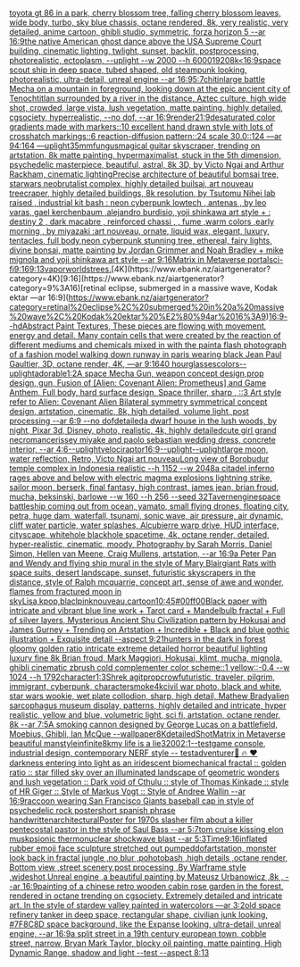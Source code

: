 [toyota gt 86 in a park, cherry blossom tree, falling cherry blossom leaves, wide body, turbo, sky blue chassis, octane rendered, 8k, very realistic, very detailed, anime cartoon, ghibli studio, symmetric, forza horizon 5 --ar 16:9](https://www.ebank.nz/aiartgenerator?category=toyota%20gt%2086%20in%20a%20park%2C%20cherry%20blossom%20tree%2C%20falling%20cherry%20blossom%20leaves%2C%20wide%20body%2C%20turbo%2C%20sky%20blue%20chassis%2C%20octane%20rendered%2C%208k%2C%20very%20realistic%2C%20very%20detailed%2C%20anime%20cartoon%2C%20ghibli%20studio%2C%20symmetric%2C%20forza%20horizon%205%20--ar%2016%3A9)[the native American ghost dance above the USA Supreme Court building, cinematic lighting, twlight, sunset, backlit, postprocessing, photorealistic, ectoplasm, --uplight --w 2000 --h 6000](https://www.ebank.nz/aiartgenerator?category=the%20native%20American%20ghost%20dance%20above%20the%20USA%20Supreme%20Court%20building%2C%20cinematic%20lighting%2C%20twlight%2C%20sunset%2C%20backlit%2C%20postprocessing%2C%20photorealistic%2C%20ectoplasm%2C%20--uplight%20--w%202000%20--h%206000)[1920](https://www.ebank.nz/aiartgenerator?category=1920)[8k](https://www.ebank.nz/aiartgenerator?category=8k)[<16:9](https://www.ebank.nz/aiartgenerator?category=%3C16%3A9)[space scout ship in deep space, tubed shaped, old steampunk looking, photorealistic, ultra-detail, unreal engine --ar 16:9](https://www.ebank.nz/aiartgenerator?category=space%20scout%20ship%20in%20deep%20space%2C%20tubed%20shaped%2C%20old%20steampunk%20looking%2C%20photorealistic%2C%20ultra-detail%2C%20unreal%20engine%20--ar%2016%3A9)[5:7](https://www.ebank.nz/aiartgenerator?category=5%3A7)[chitin](https://www.ebank.nz/aiartgenerator?category=chitin)[large battle Mecha on a mountain in foreground, looking down at the epic ancient city of Tenochtitlan surrounded by a river in the distance, Aztec culture, high wide shot, crowded, large vista, lush vegetation, matte painting, highly detailed, cgsociety, hyperrealistic, --no dof, --ar 16:9](https://www.ebank.nz/aiartgenerator?category=large%20battle%20Mecha%20on%20a%20mountain%20in%20foreground%2C%20looking%20down%20at%20the%20epic%20ancient%20city%20of%20Tenochtitlan%20surrounded%20by%20a%20river%20in%20the%20distance%2C%20Aztec%20culture%2C%20high%20wide%20shot%2C%20crowded%2C%20large%20vista%2C%20lush%20vegetation%2C%20matte%20painting%2C%20highly%20detailed%2C%20cgsociety%2C%20hyperrealistic%2C%20--no%20dof%2C%20--ar%2016%3A9)[render](https://www.ebank.nz/aiartgenerator?category=render)[21:9](https://www.ebank.nz/aiartgenerator?category=21%3A9)[desaturated color gradients made with markers::10 excellent hand drawn style with lots of crosshatch markings::6 reaction-diffusion pattern::24 scale 30.0::124 —ar 94:164 —uplight](https://www.ebank.nz/aiartgenerator?category=desaturated%20color%20gradients%20made%20with%20markers%3A%3A10%20excellent%20hand%20drawn%20style%20with%20lots%20of%20crosshatch%20markings%3A%3A6%20reaction-diffusion%20pattern%3A%3A24%20scale%2030.0%3A%3A124%20%E2%80%94ar%2094%3A164%20%E2%80%94uplight)[35mm](https://www.ebank.nz/aiartgenerator?category=35mm)[fungus](https://www.ebank.nz/aiartgenerator?category=fungus)[magical guitar skyscraper, trending on artstation, 8k matte painting, hypermaximalist, stuck in the 5th dimension, psychedelic masterpiece, beautiful, astral, 8k 3D, by Victo Ngai and Arthur Rackham, cinematic lighting](https://www.ebank.nz/aiartgenerator?category=magical%20guitar%20skyscraper%2C%20trending%20on%20artstation%2C%208k%20matte%20painting%2C%20hypermaximalist%2C%20stuck%20in%20the%205th%20dimension%2C%20psychedelic%20masterpiece%2C%20beautiful%2C%20astral%2C%208k%203D%2C%20by%20Victo%20Ngai%20and%20Arthur%20Rackham%2C%20cinematic%20lighting)[Precise architecture of beautiful bomsai tree,  starwars neobrutalist complex, highly detailed builsai, art nouveau treecraper, highly detailed buildings, 8k resolution, by Tsutomu Nihei lab raised , industrial kit bash : neon cyberpunk lowtech , antenas , by leo varas, gael kerchenbaum ,alejandro burdisio, yoji shinkawa art style + : destiny 2 , dark macabre , reinforced chassi , , fume ,warm colors ,early morning , by miyazaki :art nouveau, ornate, liquid wax, elegant, luxury, tentacles, full body,neon cyberpunk stunning tree, ethereal, fairy lights, divine bonsai, matte painting by Jordan Grimmer and Noah Bradley + mike mignola and yoji shinkawa art style --ar 9:16](https://www.ebank.nz/aiartgenerator?category=Precise%20architecture%20of%20beautiful%20bomsai%20tree%2C%20%20starwars%20neobrutalist%20complex%2C%20highly%20detailed%20builsai%2C%20art%20nouveau%20treecraper%2C%20highly%20detailed%20buildings%2C%208k%20resolution%2C%20by%20Tsutomu%20Nihei%20lab%20raised%20%2C%20industrial%20kit%20bash%20%3A%20neon%20cyberpunk%20lowtech%20%2C%20antenas%20%2C%20by%20leo%20varas%2C%20gael%20kerchenbaum%20%2Calejandro%20burdisio%2C%20yoji%20shinkawa%20art%20style%20%2B%20%3A%20destiny%202%20%2C%20dark%20macabre%20%2C%20reinforced%20chassi%20%2C%20%2C%20fume%20%2Cwarm%20colors%20%2Cearly%20morning%20%2C%20by%20miyazaki%20%3Aart%20nouveau%2C%20ornate%2C%20liquid%20wax%2C%20elegant%2C%20luxury%2C%20tentacles%2C%20full%20body%2Cneon%20cyberpunk%20stunning%20tree%2C%20ethereal%2C%20fairy%20lights%2C%20divine%20bonsai%2C%20matte%20painting%20by%20Jordan%20Grimmer%20and%20Noah%20Bradley%20%2B%20mike%20mignola%20and%20yoji%20shinkawa%20art%20style%20--ar%209%3A16)[Matrix in Metaverse portal](https://www.ebank.nz/aiartgenerator?category=Matrix%20in%20Metaverse%20portal)[sci-fi](https://www.ebank.nz/aiartgenerator?category=sci-fi)[9:16](https://www.ebank.nz/aiartgenerator?category=9%3A16)[9:13](https://www.ebank.nz/aiartgenerator?category=9%3A13)[vapor](https://www.ebank.nz/aiartgenerator?category=vapor)[worlds](https://www.ebank.nz/aiartgenerator?category=worlds)[trees.](https://www.ebank.nz/aiartgenerator?category=trees.)[4K](https://www.ebank.nz/aiartgenerator?category=4K)[9:16](https://www.ebank.nz/aiartgenerator?category=9%3A16)[retinal eclipse, submerged in a massive wave, Kodak ektar —ar 16:9](https://www.ebank.nz/aiartgenerator?category=retinal%20eclipse%2C%20submerged%20in%20a%20massive%20wave%2C%20Kodak%20ektar%20%E2%80%94ar%2016%3A9)[16:9](https://www.ebank.nz/aiartgenerator?category=16%3A9)[--hd](https://www.ebank.nz/aiartgenerator?category=--hd)[Abstract Paint Textures, These pieces are flowing with movement, energy and detail. Many contain cells that were created by the reaction of different mediums and chemicals mixed in with the paint](https://www.ebank.nz/aiartgenerator?category=Abstract%20Paint%20Textures%2C%20These%20pieces%20are%20flowing%20with%20movement%2C%20energy%20and%20detail.%20Many%20contain%20cells%20that%20were%20created%20by%20the%20reaction%20of%20different%20mediums%20and%20chemicals%20mixed%20in%20with%20the%20paint)[a flash photograph of a fashion model walking down runway in paris wearing black Jean Paul Gaultier, 3D, octane render, 4K, —ar 9:16](https://www.ebank.nz/aiartgenerator?category=a%20flash%20photograph%20of%20a%20fashion%20model%20walking%20down%20runway%20in%20paris%20wearing%20black%20Jean%20Paul%20Gaultier%2C%203D%2C%20octane%20render%2C%204K%2C%20%E2%80%94ar%209%3A16)[40 hourglasses](https://www.ebank.nz/aiartgenerator?category=40%20hourglasses)[colors](https://www.ebank.nz/aiartgenerator?category=colors)[--uplight](https://www.ebank.nz/aiartgenerator?category=--uplight)[adorable](https://www.ebank.nz/aiartgenerator?category=adorable)[1:2](https://www.ebank.nz/aiartgenerator?category=1%3A2)[A space Mecha Gun,  weapon concept design,prop design, gun, Fusion of [Alien: Covenant Alien: Prometheus] and Game Anthem,  Full body,  hard surface design, Space thriller, sharp , ::3  Art style refer to Alien: Covenant Alien   Bilateral symmetry       symmetrical   concept design,  artstation, cinematic,  8k, high detailed,  volume light,  post processing    --ar 6:9   --no dof](https://www.ebank.nz/aiartgenerator?category=A%20space%20Mecha%20Gun%2C%20%20weapon%20concept%20design%2Cprop%20design%2C%20gun%2C%20Fusion%20of%20%5BAlien%3A%20Covenant%20Alien%3A%20Prometheus%5D%20and%20Game%20Anthem%2C%20%20Full%20body%2C%20%20hard%20surface%20design%2C%20Space%20thriller%2C%20sharp%20%2C%20%3A%3A3%20%20Art%20style%20refer%20to%20Alien%3A%20Covenant%20Alien%20%20%20Bilateral%20symmetry%20%20%20%20%20%20%20symmetrical%20%20%20concept%20design%2C%20%20artstation%2C%20cinematic%2C%20%208k%2C%20high%20detailed%2C%20%20volume%20light%2C%20%20post%20processing%20%20%20%20--ar%206%3A9%20%20%20--no%20dof)[detailed](https://www.ebank.nz/aiartgenerator?category=detailed)[a dwarf house in the lush woods, by night, Pixar 3d, Disney, photo, realistic, 4k, highly detailed](https://www.ebank.nz/aiartgenerator?category=a%20dwarf%20house%20in%20the%20lush%20woods%2C%20by%20night%2C%20Pixar%203d%2C%20Disney%2C%20photo%2C%20realistic%2C%204k%2C%20highly%20detailed)[cute girl grand necromancer](https://www.ebank.nz/aiartgenerator?category=cute%20girl%20grand%20necromancer)[issey miyake and paolo sebastian wedding dress, concrete interior, --ar 4:6](https://www.ebank.nz/aiartgenerator?category=issey%20miyake%20and%20paolo%20sebastian%20wedding%20dress%2C%20concrete%20interior%2C%20--ar%204%3A6)[--uplight](https://www.ebank.nz/aiartgenerator?category=--uplight)[velociraptor](https://www.ebank.nz/aiartgenerator?category=velociraptor)[16:9](https://www.ebank.nz/aiartgenerator?category=16%3A9)[--uplight](https://www.ebank.nz/aiartgenerator?category=--uplight)[--uplight](https://www.ebank.nz/aiartgenerator?category=--uplight)[large moon, water reflection, Retro, Victo Ngai art nouveau](https://www.ebank.nz/aiartgenerator?category=large%20moon%2C%20water%20reflection%2C%20Retro%2C%20Victo%20Ngai%20art%20nouveau)[Long view of Borobudur temple complex in Indonesia realistic  --h 1152 --w 2048](https://www.ebank.nz/aiartgenerator?category=Long%20view%20of%20Borobudur%20temple%20complex%20in%20Indonesia%20realistic%20%20--h%201152%20--w%202048)[a citadel inferno rages above and below with electric magma explosions lightning strike, sailor moon, berserk, final fantasy, high contrast, james jean, brian froud, mucha, beksinski, barlowe --w 160 --h 256 --seed 32](https://www.ebank.nz/aiartgenerator?category=a%20citadel%20inferno%20rages%20above%20and%20below%20with%20electric%20magma%20explosions%20lightning%20strike%2C%20sailor%20moon%2C%20berserk%2C%20final%20fantasy%2C%20high%20contrast%2C%20james%20jean%2C%20brian%20froud%2C%20mucha%2C%20beksinski%2C%20barlowe%20--w%20160%20--h%20256%20--seed%2032)[Tavern](https://www.ebank.nz/aiartgenerator?category=Tavern)[engine](https://www.ebank.nz/aiartgenerator?category=engine)[space battleship coming out from ocean, yamato, small flying drones, floating city, petra, huge dam, waterfall, tsunami, sonic wave, air pressure, air dynamic, cliff water particle, water splashes, Alcubierre warp drive, HUD interface, cityscape, whitehole blackhole spacetime, 4k, octane render, detailed, hyper-realistic, cinematic, moody, Photography by Sarah Morris, Daniel Simon, Hellen van Meene, Craig Mullens, artstation, --ar 16:9](https://www.ebank.nz/aiartgenerator?category=space%20battleship%20coming%20out%20from%20ocean%2C%20yamato%2C%20small%20flying%20drones%2C%20floating%20city%2C%20petra%2C%20huge%20dam%2C%20waterfall%2C%20tsunami%2C%20sonic%20wave%2C%20air%20pressure%2C%20air%20dynamic%2C%20cliff%20water%20particle%2C%20water%20splashes%2C%20Alcubierre%20warp%20drive%2C%20HUD%20interface%2C%20cityscape%2C%20whitehole%20blackhole%20spacetime%2C%204k%2C%20octane%20render%2C%20detailed%2C%20hyper-realistic%2C%20cinematic%2C%20moody%2C%20Photography%20by%20Sarah%20Morris%2C%20Daniel%20Simon%2C%20Hellen%20van%20Meene%2C%20Craig%20Mullens%2C%20artstation%2C%20--ar%2016%3A9)[a Peter Pan and Wendy and flying ship mural in the style of Mary Blair](https://www.ebank.nz/aiartgenerator?category=a%20Peter%20Pan%20and%20Wendy%20and%20flying%20ship%20mural%20in%20the%20style%20of%20Mary%20Blair)[giant Rats with space suits, desert landscape, sunset, futuristic skyscrapers in the distance, style of Ralph mcquarrie, concept art, sense of awe and wonder, flames from fractured moon in sky](https://www.ebank.nz/aiartgenerator?category=giant%20Rats%20with%20space%20suits%2C%20desert%20landscape%2C%20sunset%2C%20futuristic%20skyscrapers%20in%20the%20distance%2C%20style%20of%20Ralph%20mcquarrie%2C%20concept%20art%2C%20sense%20of%20awe%20and%20wonder%2C%20flames%20from%20fractured%20moon%20in%20sky)[Lisa,kpop,blaclpink](https://www.ebank.nz/aiartgenerator?category=Lisa%2Ckpop%2Cblaclpink)[nouveau,](https://www.ebank.nz/aiartgenerator?category=nouveau%2C)[cartoon](https://www.ebank.nz/aiartgenerator?category=cartoon)[10:45](https://www.ebank.nz/aiartgenerator?category=10%3A45)[#00ff00](https://www.ebank.nz/aiartgenerator?category=%2300ff00)[Black paper with intricate and vibrant blue line work + Tarot card + Mandelbulb fractal + Full of silver layers, Mysterious Ancient Shu Civilization pattern by Hokusai and James Gurney + Trending on Artstation + Incredible + Black and blue gothic illustration + Exquisite detail --aspect 9:21](https://www.ebank.nz/aiartgenerator?category=Black%20paper%20with%20intricate%20and%20vibrant%20blue%20line%20work%20%2B%20Tarot%20card%20%2B%20Mandelbulb%20fractal%20%2B%20Full%20of%20silver%20layers%2C%20Mysterious%20Ancient%20Shu%20Civilization%20pattern%20by%20Hokusai%20and%20James%20Gurney%20%2B%20Trending%20on%20Artstation%20%2B%20Incredible%20%2B%20Black%20and%20blue%20gothic%20illustration%20%2B%20Exquisite%20detail%20--aspect%209%3A21)[hunters in the dark in forest gloomy golden ratio intricate extreme detailed horror beautiful lighting luxury fine 8k Brian froud, Mark Maggiori, Hokusai, klimt, mucha, mignola, ghibli cinematic zbrush cold complementer color scheme::1 yellow::-0.4 --w 1024 --h 1792](https://www.ebank.nz/aiartgenerator?category=hunters%20in%20the%20dark%20in%20forest%20gloomy%20golden%20ratio%20intricate%20extreme%20detailed%20horror%20beautiful%20lighting%20luxury%20fine%208k%20Brian%20froud%2C%20Mark%20Maggiori%2C%20Hokusai%2C%20klimt%2C%20mucha%2C%20mignola%2C%20ghibli%20cinematic%20zbrush%20cold%20complementer%20color%20scheme%3A%3A1%20yellow%3A%3A-0.4%20--w%201024%20--h%201792)[character](https://www.ebank.nz/aiartgenerator?category=character)[1:3](https://www.ebank.nz/aiartgenerator?category=1%3A3)[Shrek agitprop](https://www.ebank.nz/aiartgenerator?category=Shrek%20agitprop)[crow](https://www.ebank.nz/aiartgenerator?category=crow)[futuristic, traveler, pilgrim, immigrant, cyberpunk, character](https://www.ebank.nz/aiartgenerator?category=futuristic%2C%20traveler%2C%20pilgrim%2C%20immigrant%2C%20cyberpunk%2C%20character)[smoke](https://www.ebank.nz/aiartgenerator?category=smoke)[4k](https://www.ebank.nz/aiartgenerator?category=4k)[civil war photo, black and white, star wars wookie, wet plate collodion, sharp, high detail, Mathew Brady](https://www.ebank.nz/aiartgenerator?category=civil%20war%20photo%2C%20black%20and%20white%2C%20star%20wars%20wookie%2C%20wet%20plate%20collodion%2C%20sharp%2C%20high%20detail%2C%20Mathew%20Brady)[alien sarcophagus museum display, patterns, highly detailed and intricate, hyper realistic, yellow and blue, volumetric light, sci fi, artstation, octane render, 8k --ar 7:5](https://www.ebank.nz/aiartgenerator?category=alien%20sarcophagus%20museum%20display%2C%20patterns%2C%20highly%20detailed%20and%20intricate%2C%20hyper%20realistic%2C%20yellow%20and%20blue%2C%20volumetric%20light%2C%20sci%20fi%2C%20artstation%2C%20octane%20render%2C%208k%20--ar%207%3A5)[A smoking cannon designed by George Lucas on a battlefield, Moebius, Ghibli, Ian McQue --wallpaper](https://www.ebank.nz/aiartgenerator?category=A%20smoking%20cannon%20designed%20by%20George%20Lucas%20on%20a%20battlefield%2C%20Moebius%2C%20Ghibli%2C%20Ian%20McQue%20--wallpaper)[8K](https://www.ebank.nz/aiartgenerator?category=8K)[detailed](https://www.ebank.nz/aiartgenerator?category=detailed)[](https://www.ebank.nz/aiartgenerator?category=)[Shot](https://www.ebank.nz/aiartgenerator?category=Shot)[Matrix in Metaverse beautiful man](https://www.ebank.nz/aiartgenerator?category=Matrix%20in%20Metaverse%20beautiful%20man)[style](https://www.ebank.nz/aiartgenerator?category=style)[infinite](https://www.ebank.nz/aiartgenerator?category=infinite)[8k](https://www.ebank.nz/aiartgenerator?category=8k)[my life is a lie](https://www.ebank.nz/aiartgenerator?category=my%20life%20is%20a%20lie)[3200](https://www.ebank.nz/aiartgenerator?category=3200)[2:1](https://www.ebank.nz/aiartgenerator?category=2%3A1)[--test](https://www.ebank.nz/aiartgenerator?category=--test)[game console, industrial design, contemporary NERF style -- test](https://www.ebank.nz/aiartgenerator?category=game%20console%2C%20industrial%20design%2C%20contemporary%20NERF%20style%20--%20test)[adventurer](https://www.ebank.nz/aiartgenerator?category=adventurer)[🙌 🔥 ❤️](https://www.ebank.nz/aiartgenerator?category=%F0%9F%99%8C%20%F0%9F%94%A5%20%E2%9D%A4%EF%B8%8F)[darkness entering into light as an iridescent biomechanical fractal  :: golden ratio :: star filled sky over an illuminated landscape of geometric wonders and lush vegetation :: Dark void of Cthulu :: style of Thomas Kinkade :: style of HR Giger :: Style of Markus Vogt :: Style of Andree Wallin --ar 16:9](https://www.ebank.nz/aiartgenerator?category=darkness%20entering%20into%20light%20as%20an%20iridescent%20biomechanical%20fractal%20%20%3A%3A%20golden%20ratio%20%3A%3A%20star%20filled%20sky%20over%20an%20illuminated%20landscape%20of%20geometric%20wonders%20and%20lush%20vegetation%20%3A%3A%20Dark%20void%20of%20Cthulu%20%3A%3A%20style%20of%20Thomas%20Kinkade%20%3A%3A%20style%20of%20HR%20Giger%20%3A%3A%20Style%20of%20Markus%20Vogt%20%3A%3A%20Style%20of%20Andree%20Wallin%20--ar%2016%3A9)[raccoon wearing San Francisco Giants baseball cap in style of psychedelic rock poster](https://www.ebank.nz/aiartgenerator?category=raccoon%20wearing%20San%20Francisco%20Giants%20baseball%20cap%20in%20style%20of%20psychedelic%20rock%20poster)[short spanish phrase handwritten](https://www.ebank.nz/aiartgenerator?category=short%20spanish%20phrase%20handwritten)[architectural](https://www.ebank.nz/aiartgenerator?category=architectural)[Poster for 1970s slasher film about a killer pentecostal pastor in the style of Saul Bass --ar 5:7](https://www.ebank.nz/aiartgenerator?category=Poster%20for%201970s%20slasher%20film%20about%20a%20killer%20pentecostal%20pastor%20in%20the%20style%20of%20Saul%20Bass%20--ar%205%3A7)[tom cruise kissing elon musk](https://www.ebank.nz/aiartgenerator?category=tom%20cruise%20kissing%20elon%20musk)[psionic thermonuclear shockwave blast --ar 5:3](https://www.ebank.nz/aiartgenerator?category=psionic%20thermonuclear%20shockwave%20blast%20--ar%205%3A3)[Time](https://www.ebank.nz/aiartgenerator?category=Time)[9:16](https://www.ebank.nz/aiartgenerator?category=9%3A16)[inflated rubber emoji face sculpture stretched out pumped](https://www.ebank.nz/aiartgenerator?category=inflated%20rubber%20emoji%20face%20sculpture%20stretched%20out%20pumped)[dof](https://www.ebank.nz/aiartgenerator?category=dof)[artstation, monster look back in fractal jungle ,no blur  ,pohotobash ,high details  ,octane render, Bottom view ,street scenery,post processing ,By Warframe style ,wideshot,Unreal engine ,a beautiful painting by Mateusz Urbanowicz ,8k , --ar 16:9](https://www.ebank.nz/aiartgenerator?category=artstation%2C%20monster%20look%20back%20in%20fractal%20jungle%20%2Cno%20blur%20%20%2Cpohotobash%20%2Chigh%20details%20%20%2Coctane%20render%2C%20Bottom%20view%20%2Cstreet%20scenery%2Cpost%20processing%20%2CBy%20Warframe%20style%20%2Cwideshot%2CUnreal%20engine%20%2Ca%20beautiful%20painting%20by%20Mateusz%20Urbanowicz%20%2C8k%20%2C%20--ar%2016%3A9)[painting of a chinese retro wooden cabin rose garden in the forest, rendered in octane trending on cgsociety. Extremely detailed and intricate art. In the style of stardew valley painted in watercolors —ar 3:2](https://www.ebank.nz/aiartgenerator?category=painting%20of%20a%20chinese%20retro%20wooden%20cabin%20rose%20garden%20in%20the%20forest%2C%20rendered%20in%20octane%20trending%20on%20cgsociety.%20Extremely%20detailed%20and%20intricate%20art.%20In%20the%20style%20of%20stardew%20valley%20painted%20in%20watercolors%20%E2%80%94ar%203%3A2)[old space refinery tanker in deep space, rectangular shape, civilian junk looking, #7F8C8D space background, like the Expanse looking, ultra-detail, unreal engine, --ar 16:9](https://www.ebank.nz/aiartgenerator?category=old%20space%20refinery%20tanker%20in%20deep%20space%2C%20rectangular%20shape%2C%20civilian%20junk%20looking%2C%20%237F8C8D%20space%20background%2C%20like%20the%20Expanse%20looking%2C%20ultra-detail%2C%20unreal%20engine%2C%20--ar%2016%3A9)[a split street in a 19th century european town, cobble street, narrow, Bryan Mark Taylor, blocky oil painting, matte painting, High Dynamic Range, shadow and light --test --aspect 8:13](https://www.ebank.nz/aiartgenerator?category=a%20split%20street%20in%20a%2019th%20century%20european%20town%2C%20cobble%20street%2C%20narrow%2C%20Bryan%20Mark%20Taylor%2C%20blocky%20oil%20painting%2C%20matte%20painting%2C%20High%20Dynamic%20Range%2C%20shadow%20and%20light%20--test%20--aspect%208%3A13)